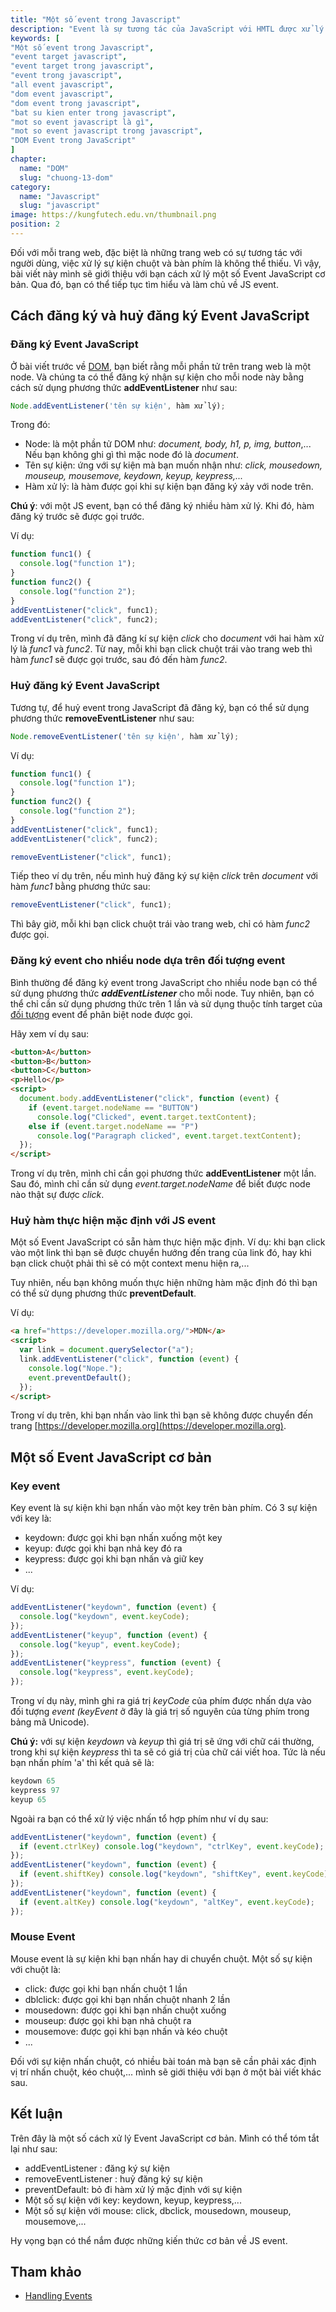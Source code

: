 ```yaml
---
title: "Một số event trong Javascript"
description: "Event là sự tương tác của JavaScript với HMTL được xử lý thông qua các sự kiện xảy ra khi người sử dụng hoặc trình duyệt thao tác một trang."
keywords: [
"Một số event trong Javascript",
"event target javascript",
"event target trong javascript",
"event trong javascript",
"all event javascript",
"dom event javascript",
"dom event trong javascript",
"bat su kien enter trong javascript",
"mot so event javascript là gì",
"mot so event javascript trong javascript",
"DOM Event trong JavaScript"
]
chapter:
  name: "DOM"
  slug: "chuong-13-dom"
category:
  name: "Javascript"
  slug: "javascript"
image: https://kungfutech.edu.vn/thumbnail.png
position: 2
---
```


Đối với mỗi trang web, đặc biệt là những trang web có sự tương tác với người dùng, việc xử lý sự kiện chuột và bàn phím là không thể thiếu. Vì vậy, bài viết này mình sẽ giới thiệu với bạn cách xử lý một số Event JavaScript cơ bản. Qua đó, bạn có thể tiếp tục tìm hiểu và làm chủ về JS event.

## Cách đăng ký và huỷ đăng ký Event JavaScript

### Đăng ký Event JavaScript

Ở bài viết trước về [DOM](/bai-viet/javascript/dom-la-gi), bạn biết rằng mỗi phần tử trên trang web là một node. Và chúng ta có thể đăng ký nhận sự kiện cho mỗi node này bằng cách sử dụng phương thức **addEventListener** như sau:

```js
Node.addEventListener('tên sự kiện', hàm xử lý);
```

Trong đó:

- Node: là một phần tử DOM như: _document, body, h1, p, img, button_,... Nếu bạn không ghi gì thì mặc node đó là _document_.
- Tên sự kiện: ứng với sự kiện mà bạn muốn nhận như: _click, mousedown, mouseup, mousemove, keydown, keyup, keypress,..._
- Hàm xử lý: là hàm được gọi khi sự kiện bạn đăng ký xảy với node trên.

**Chú ý**: với một JS event, bạn có thể đăng ký nhiều hàm xử lý. Khi đó, hàm đăng ký trước sẽ được gọi trước.

Ví dụ:

```js
function func1() {
  console.log("function 1");
}
function func2() {
  console.log("function 2");
}
addEventListener("click", func1);
addEventListener("click", func2);
```

Trong ví dụ trên, mình đã đăng kí sự kiện _click_ cho d*ocument* với hai hàm xử lý là _func1_ và _func2_. Từ nay, mỗi khi bạn click chuột trái vào trang web thì hàm _func1_ sẽ được gọi trước, sau đó đến hàm _func2_.

### Huỷ đăng ký Event JavaScript

Tương tự, để huỷ event trong JavaScript đã đăng ký, bạn có thể sử dụng phương thức **removeEventListener** như sau:

```js
Node.removeEventListener('tên sự kiện', hàm xử lý);
```

Ví dụ:

```js
function func1() {
  console.log("function 1");
}
function func2() {
  console.log("function 2");
}
addEventListener("click", func1);
addEventListener("click", func2);

removeEventListener("click", func1);
```

Tiếp theo ví dụ trên, nếu mình huỷ đăng ký sự kiện _click_ trên _document_ với hàm _func1_ bằng phương thức sau:

```js
removeEventListener("click", func1);
```

Thì bây giờ, mỗi khi bạn click chuột trái vào trang web, chỉ có hàm _func2_ được gọi.

### Đăng ký event cho nhiều node dựa trên đối tượng event

Bình thường để đăng ký event trong JavaScript cho nhiều node bạn có thể sử dụng phương thức **_addEventListener_** cho mỗi node. Tuy nhiên, bạn có thể chỉ cần sử dụng phương thức trên 1 lần và sử dụng thuộc tính target của [đối tượng](/bai-viet/javascript/object-la-gi-object-trong-javascript) event để phân biệt node được gọi.

Hãy xem ví dụ sau:

```html
<button>A</button>
<button>B</button>
<button>C</button>
<p>Hello</p>
<script>
  document.body.addEventListener("click", function (event) {
    if (event.target.nodeName == "BUTTON")
      console.log("Clicked", event.target.textContent);
    else if (event.target.nodeName == "P")
      console.log("Paragraph clicked", event.target.textContent);
  });
</script>
```

Trong ví dụ trên, mình chỉ cần gọi phương thức **addEventListener** một lần. Sau đó, mình chỉ cần sử dụng _event.target.nodeName_ để biết được node nào thật sự được _click_.

### Huỷ hàm thực hiện mặc định với JS event

Một số Event JavaScript có sẵn hàm thực hiện mặc định. Ví dụ: khi bạn click vào một link thì bạn sẽ được chuyển hướng đến trang của link đó, hay khi bạn click chuột phải thì sẽ có một context menu hiện ra,...

Tuy nhiên, nếu bạn không muốn thực hiện những hàm mặc định đó thì bạn có thể sử dụng phương thức **preventDefault**.

Ví dụ:

```html
<a href="https://developer.mozilla.org/">MDN</a>
<script>
  var link = document.querySelector("a");
  link.addEventListener("click", function (event) {
    console.log("Nope.");
    event.preventDefault();
  });
</script>
```

Trong ví dụ trên, khi bạn nhấn vào link thì bạn sẽ không được chuyển đến trang [https://developer.mozilla.org](https://developer.mozilla.org).

## Một số Event JavaScript cơ bản

### Key event

Key event là sự kiện khi bạn nhấn vào một key trên bàn phím. Có 3 sự kiện với key là:

- keydown: được gọi khi bạn nhấn xuống một key
- keyup: được gọi khi bạn nhả key đó ra
- keypress: được gọi khi bạn nhấn và giữ key
- ...

Ví dụ:

```js
addEventListener("keydown", function (event) {
  console.log("keydown", event.keyCode);
});
addEventListener("keyup", function (event) {
  console.log("keyup", event.keyCode);
});
addEventListener("keypress", function (event) {
  console.log("keypress", event.keyCode);
});
```

Trong ví dụ này, mình ghi ra giá trị _keyCode_ của phím được nhấn dựa vào đối tượng _event (keyEvent_ ở đây là giá trị số nguyên của từng phím trong bảng mã Unicode).

**Chú ý:** với sự kiện _keydown_ và _keyup_ thì giá trị sẽ ứng với chữ cái thường, trong khi sự kiện _keypress_ thì ta sẽ có giá trị của chữ cái viết hoa. Tức là nếu bạn nhấn phím 'a' thì kết quả sẽ là:

```js
keydown 65
keypress 97
keyup 65
```

Ngoài ra bạn có thể xử lý việc nhấn tổ hợp phím như ví dụ sau:

```js
addEventListener("keydown", function (event) {
  if (event.ctrlKey) console.log("keydown", "ctrlKey", event.keyCode);
});
addEventListener("keydown", function (event) {
  if (event.shiftKey) console.log("keydown", "shiftKey", event.keyCode);
});
addEventListener("keydown", function (event) {
  if (event.altKey) console.log("keydown", "altKey", event.keyCode);
});
```

### Mouse Event

Mouse event là sự kiện khi bạn nhấn hay di chuyển chuột. Một số sự kiện với chuột là:

- click: được gọi khi bạn nhấn chuột 1 lần
- dblclick: được gọi khi bạn nhấn chuột nhanh 2 lần
- mousedown: được gọi khi bạn nhấn chuột xuống
- mouseup: được gọi khi bạn nhả chuột ra
- mousemove: được gọi khi bạn nhấn và kéo chuột
- ...

Đối với sự kiện nhấn chuột, có nhiều bài toán mà bạn sẽ cần phải xác định vị trí nhấn chuột, kéo chuột,... mình sẽ giới thiệu với bạn ở một bài viết khác sau.

## Kết luận

Trên đây là một số cách xử lý Event JavaScript cơ bản. Mình có thể tóm tắt lại như sau:

- addEventListener : đăng ký sự kiện
- removeEventListener : huỷ đăng ký sự kiện
- preventDefault: bỏ đi hàm xử lý mặc định với sự kiện
- Một số sự kiện với key: keydown, keyup, keypress,...
- Một số sự kiện với mouse: click, dbclick, mousedown, mouseup, mousemove,...

Hy vọng bạn có thể nắm được những kiến thức cơ bản về JS event.

## Tham khảo

- [Handling Events](https://eloquentjavascript.net/15_event.html)
